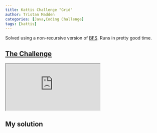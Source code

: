 ```yaml
---
title: Kattis Challenge "Grid"
author: Tristan Madden
categories: [Java,Coding Challenge]
tags: [kattis]
---
```

Solved using a non-recursive version of <a href="https://en.wikipedia.org/wiki/Breadth-first_search">BFS</a>. Runs in pretty good time.

<h2><a href="https://open.kattis.com/problems/grid">The Challenge</a></h2>
<div class="iframe-wrapper-1-1">
<iframe src="https://open.kattis.com/problems/grid"></iframe>
</div>
<h2>My solution</h2>
<script src="https://gist.github.com/Trimad/2c35370b18da8d689b661a2802603639.js"></script>